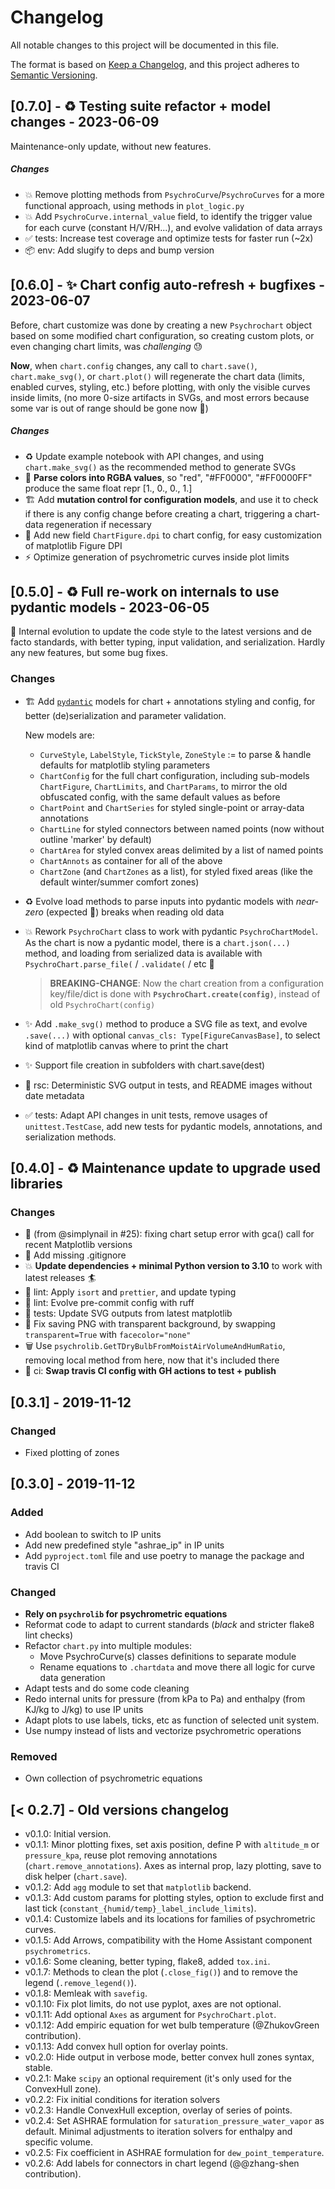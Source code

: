 # Changelog

All notable changes to this project will be documented in this file.

The format is based on [Keep a Changelog](https://keepachangelog.com/en/1.0.0/),
and this project adheres to [Semantic Versioning](https://semver.org/spec/v2.0.0.html).

## [0.7.0] - ♻️ Testing suite refactor + model changes - 2023-06-09

Maintenance-only update, without new features.

##### Changes

- 💥 Remove plotting methods from `PsychroCurve`/`PsychroCurves` for a more functional approach, using methods in `plot_logic.py`
- 💥 Add `PsychroCurve.internal_value` field, to identify the trigger value for each curve (constant H/V/RH...), and evolve validation of data arrays
- ✅ tests: Increase test coverage and optimize tests for faster run (~2x)
- 📦️ env: Add slugify to deps and bump version

## [0.6.0] - ✨ Chart config auto-refresh + bugfixes - 2023-06-07

Before, chart customize was done by creating a new `Psychrochart` object based on some modified chart configuration,
so creating custom plots, or even changing chart limits, was _challenging_ 😓

**Now**, when `chart.config` changes, any call to `chart.save()`, `chart.make_svg()`, or `chart.plot()`
will regenerate the chart data (limits, enabled curves, styling, etc.) before plotting, with only the visible curves inside limits,
(no more 0-size artifacts in SVGs, and most errors because some var is out of range should be gone now 🤞)

##### Changes

- ♻️ Update example notebook with API changes, and using `chart.make_svg()` as the recommended method to generate SVGs
- 💄 **Parse colors into RGBA values**, so "red", "#FF0000", "#FF0000FF" produce the same float repr [1., 0., 0., 1.]
- 🏗️ Add **mutation control for configuration models**, and use it to check if there is any config change before creating a chart, triggering a chart-data regeneration if necessary
- 🔧 Add new field `ChartFigure.dpi` to chart config, for easy customization of matplotlib Figure DPI
- ⚡️ Optimize generation of psychrometric curves inside plot limits

## [0.5.0] - ♻️ Full re-work on internals to use pydantic models - 2023-06-05

🧹 Internal evolution to update the code style to the latest versions and de facto standards, with better typing, input validation, and serialization.
Hardly any new features, but some bug fixes.

### Changes

- 🏗️ Add [`pydantic`](https://docs.pydantic.dev/latest/) models for chart + annotations styling and config, for better (de)serialization and parameter validation.

  New models are:

  - `CurveStyle`, `LabelStyle`, `TickStyle`, `ZoneStyle` := to parse & handle defaults for matplotlib styling parameters
  - `ChartConfig` for the full chart configuration, including sub-models `ChartFigure`, `ChartLimits`, and `ChartParams`, to mirror the old obfuscated config, with the same default values as before
  - `ChartPoint` and `ChartSeries` for styled single-point or array-data annotations
  - `ChartLine` for styled connectors between named points (now without outline 'marker' by default)
  - `ChartArea` for styled convex areas delimited by a list of named points
  - `ChartAnnots` as container for all of the above
  - `ChartZone` (and `ChartZones` as a list), for styled fixed areas (like the default winter/summer comfort zones)

- ♻️ Evolve load methods to parse inputs into pydantic models with _near-zero_ (expected 🤞) breaks when reading old data
- 💥 Rework `PsychroChart` class to work with pydantic `PsychroChartModel`. As the chart is now a pydantic model, there is a `chart.json(...)` method, and loading from serialized data is available with `PsychroChart.parse_file(` / `.validate(` / etc 🤩
  > **BREAKING-CHANGE**: Now the chart creation from a configuration key/file/dict is done with **`PsychroChart.create(config)`**, instead of old `PsychroChart(config)`
- ✨ Add `.make_svg()` method to produce a SVG file as text, and evolve `.save(...)` with optional `canvas_cls: Type[FigureCanvasBase]`, to select kind of matplotlib canvas where to print the chart
- ✨ Support file creation in subfolders with chart.save(dest)
- 🚚 rsc: Deterministic SVG output in tests, and README images without date metadata
- ✅ tests: Adapt API changes in unit tests, remove usages of `unittest.TestCase`, add new tests for pydantic models, annotations, and serialization methods.

## [0.4.0] - ♻️ Maintenance update to upgrade used libraries

### Changes

- 🐛 (from @simplynail in #25): fixing chart setup error with gca() call for recent Matplotlib versions
- 🙈 Add missing .gitignore
- 💥 **Update dependencies + minimal Python version to 3.10** to work with latest releases 🏄
- 🎨 lint: Apply `isort` and `prettier`, and update typing
- 🎨 lint: Evolve pre-commit config with ruff
- 🍱 tests: Update SVG outputs from latest matplotlib
- 🐛 Fix saving PNG with transparent background, by swapping `transparent=True` with `facecolor="none"`
- 🗑️ Use `psychrolib.GetTDryBulbFromMoistAirVolumeAndHumRatio`, removing local method from here, now that it's included there
- 👷 ci: **Swap travis CI config with GH actions to test + publish**

## [0.3.1] - 2019-11-12

### Changed

- Fixed plotting of zones

## [0.3.0] - 2019-11-12

### Added

- Add boolean to switch to IP units
- Add new predefined style "ashrae_ip" in IP units
- Add `pyproject.toml` file and use poetry to manage the package and travis CI

### Changed

- **Rely on `psychrolib` for psychrometric equations**
- Reformat code to adapt to current standards (_black_ and stricter flake8 lint checks)
- Refactor `chart.py` into multiple modules:
  - Move PsychroCurve(s) classes definitions to separate module
  - Rename equations to `.chartdata` and move there all logic for curve data generation
- Adapt tests and do some code cleaning
- Redo internal units for pressure (from kPa to Pa) and enthalpy (from KJ/kg to J/kg) to use IP units
- Adapt plots to use labels, ticks, etc as function of selected unit system.
- Use numpy instead of lists and vectorize psychrometric operations

### Removed

- Own collection of psychrometric equations

## [< 0.2.7] - Old versions changelog

- v0.1.0: Initial version.
- v0.1.1: Minor plotting fixes, set axis position, define P with `altitude_m` or `pressure_kpa`, reuse plot removing annotations (`chart.remove_annotations`). Axes as internal prop, lazy plotting, save to disk helper (`chart.save`).
- v0.1.2: Add `agg` module to set that `matplotlib` backend.
- v0.1.3: Add custom params for plotting styles, option to exclude first and last tick (`constant_{humid/temp}_label_include_limits`).
- v0.1.4: Customize labels and its locations for families of psychrometric curves.
- v0.1.5: Add Arrows, compatibility with the Home Assistant component `psychrometrics`.
- v0.1.6: Some cleaning, better typing, flake8, added `tox.ini`.
- v0.1.7: Methods to clean the plot (`.close_fig()`) and to remove the legend (`.remove_legend()`).
- v0.1.8: Memleak with `savefig`.
- v0.1.10: Fix plot limits, do not use pyplot, axes are not optional.
- v0.1.11: Add optional `Axes` as argument for `PsychroChart.plot`.
- v0.1.12: Add empiric equation for wet bulb temperature (@ZhukovGreen contribution).
- v0.1.13: Add convex hull option for overlay points.
- v0.2.0: Hide output in verbose mode, better convex hull zones syntax, stable.
- v0.2.1: Make `scipy` an optional requirement (it's only used for the ConvexHull zone).
- v0.2.2: Fix initial conditions for iteration solvers
- v0.2.3: Handle ConvexHull exception, overlay of series of points.
- v0.2.4: Set ASHRAE formulation for `saturation_pressure_water_vapor` as default. Minimal adjustments to iteration solvers for enthalpy and specific volume.
- v0.2.5: Fix coefficient in ASHRAE formulation for `dew_point_temperature`.
- v0.2.6: Add labels for connectors in chart legend (@@zhang-shen contribution).

